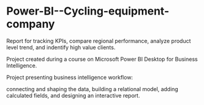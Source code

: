 # Power-BI--Cycling-equipment-company

Report for tracking KPIs, compare regional performance, analyze product level trend, and indentify high value clients.

Project created during a course on Microsoft Power BI Desktop for Business Intelligence.

Project presenting business intelligence workflow:

connecting and shaping the data,
building a relational model,
adding calculated fields,
and designing an interactive report.
